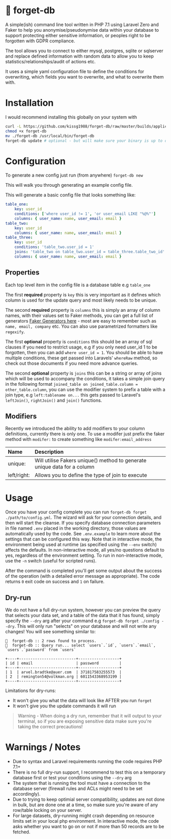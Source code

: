 # 🧠 forget-db

A simple(ish) command line tool written in PHP 7.1 using Laravel Zero and Faker to help you anonymise/pseudonymise data within your database to support protecting either sensitive information, or peoples right to be forgotten with GDPR compliance.

The tool allows you to connect to either mysql, postgres, sqlite or sqlserver and replace defined information with random data to allow you to keep statistics/relationships/audit of actions etc.

It uses a simple yaml configuration file to define the conditions for overwriting, which fields you want to overwrite, and what to overwrite them with.

# Installation

I would recommend installing this globally on your system with

```sh
curl -L https://github.com/kissg1988/forget-db/raw/master/builds/application --output forget-db
chmod +x forget-db
mv ./forget-db /usr/local/bin/forget-db
forget-db update # optional - but will make sure your binary is up to date
```

# Configuration

To generate a new config just run (from anywhere) `forget-db new`

This will walk you through generating an example config file.

This will generate a basic config file that looks something like:

```yml
table_one:
    key: user_id
    conditions: ['where user_id != 1', 'or user_email LIKE "%@%"']
    columns: { user_name: name, user_email: email }
table_two:
    key: user_id
    columns: { user_name: name, user_email: email }
table_three:
    key: user_id
    conditions: 'table_two.user_id = 1'
    joins: 'table_two on table_two.user_id = table_three.table_two_id'
    columns: { user_name: name, user_email: email }
```

## Properties

Each top level item in the config file is a database table e.g `table_one`

The first **required** property is `key` this is very important as it defines which column is used for the update query and most likely needs to be unique.

The second **required** property is `columns` this is simply an array of column names, with their values set to Faker methods, you can get a full list of generators [Faker Generators here](https://github.com/fzaninotto/Faker) - most are easy to remember such as `name, email, company` etc. You can also use parametrized formatters like `regexify`.

The first **optional** property is `conditions` this should be an array of sql clauses if you need to restrict usage, e.g if you only need user_id 1 to be forgotten, then you can add `where user_id = 1`. You should be able to have multiple conditions, these get passed into Laravels' `whereRaw` method, so check out those documents if you need more advance queries.

The second **optional** property is `joins` this can be a string or array of joins which will be used to accompany the conditions, it takes a simple join query in the following format `joined_table on joined_table.column = other_table.column`, you can use the modifier system to prefix a table with a join type, e.g `left:tablename on...` this gets passed to Laravel's `leftJoin()`, `rightJoin()` and `join()` functions.

## Modifiers

Recently we introduced the ability to add modifiers to your column definitions, currently there is only one. To use a modifer just prefix the faker method with `modifer:` to create something like `modifer:email_address`

 Name        | Description           |
|:------------- |:-------------|
| unique:      | Will utilise Fakers unique() method to generate unique data for a column |
| left/right:  | Allows you to define the type of join to execute |


# Usage

Once you have your config complete you can run `forget-db forget ./path/to/config.yml`. The wizard will ask for your connection details, and then will start the cleanse. If you specify database connection parameters in file named `.env` placed in the working directory, those values are automatically used by the code. See `.env.example` to learn more about the settings that can be configured this way. Note that in interactive mode, the environment being used at runtime (as specified using the `--env` switch) affects the defaults. In non-interactive mode, all yes/no questions default to yes, regardless of the environment setting. To run in non-interactive mode, use the `-n` switch (useful for scripted runs).

After the command is completed you'll get some output about the success of the operation (with a detailed error message as appropriate). The code returns `0` exit code on success and `1` on failure.

## Dry-run

We do not have a full dry-run system, however you can preview the query that selects your data set, and a table of the data that it has found, simply specify the `--dry` arg after your command e.g `forget-db forget ./config --dry`. This will only run "selects" on your database and will not write any changes! You will see something similar to:

```
🧠  forget-db :: 2 rows found to process.
🧠  forget-db :: Query run... select `users`.`id`, `users`.`email`, `users`.`password` from `users`

+----+-------------------------+------------------+
| id | email                   | password         |
+----+-------------------------+------------------+
| 1  | arvel.bradtke@auer.com  | 371817583255573  |
| 2  | remington54@volkman.org | 6011543368953199 |
+----+-------------------------+------------------+
```

Limitations for dry-runs:

- It won't give you what the data will look like AFTER you run `forget`
- It won't give you the update commands it will run

> Warning - When doing a dry run, remember that it will output to your terminal, so if you are exposing sensitive data make sure you're taking the correct precautions!

# Warnings / Notes
- Due to syntax and Laravel requirements running the code requires PHP 7.1+
- There is no full dry-run support, I recommend to test this on a temporary database first or test your conditions using the `--dry` arg
- The system that is running the tool must have a connection to the database server (firewall rules and ACLs might need to be set accordingly).
- Due to trying to keep optimial server compatibility, updates are not done in bulk, but are done one at a time, so make sure you're aware of any row/table locking on your server.
- For large datasets, dry-running might crash depending on resource limits set in your local php environment. In interactive mode, the code asks whether you want to go on or not if more than 50 records are to be fetched.
